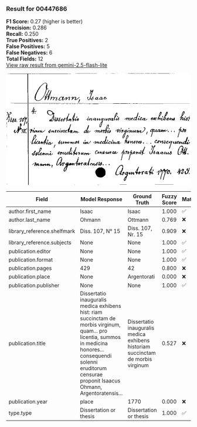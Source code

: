 ### Result for 00447686
**F1 Score:** 0.27 (higher is better)<br>**Precision:** 0.286<br>**Recall:** 0.250<br>**True Positives:** 2<br>**False Positives:** 5<br>**False Negatives:** 6<br>**Total Fields:** 12<br>[View raw result from gemini-2.5-flash-lite](https://github.com/RISE-UNIBAS/humanities_data_benchmark/blob/main/results/2025-10-01/T0208/request_T0208_00447686.json)

<img src="https://github.com/RISE-UNIBAS/humanities_data_benchmark/blob/main/benchmarks/zettelkatalog/images/00447686.jpg?raw=true" alt="00447686" width="600px">

| Field | Model Response | Ground Truth | Fuzzy Score | Match |
|-------|----------------|--------------|-------------|-------|
| author.first_name | Isaac | Isaac | 1.000 | ✅ |
| author.last_name | Ohmann | Ottmann | 0.769 | ❌ |
| library_reference.shelfmark | Diss. 107, N° 15 | Diss. 107, Nr. 15 | 0.909 | ❌ |
| library_reference.subjects | None | None | 1.000 | ✅ |
| publication.editor | None | None | 1.000 | ✅ |
| publication.format | None | None | 1.000 | ✅ |
| publication.pages | 429 | 42 | 0.800 | ❌ |
| publication.place | None | Argentorati | 0.000 | ❌ |
| publication.publisher | None | None | 1.000 | ✅ |
| publication.title | Dissertatio inauguralis medica exhibens hist: riam succinctam de morbis virginum, quam... pro licentia, summos in medicina honores... consequendi solenni eruditorum censurae proponit Isaacus Ohmann, Argentoratensis... | Dissertatio inauguralis medica exhibens historiam succinctam de morbis virginum | 0.527 | ❌ |
| publication.year | place | 1770 | 0.000 | ❌ |
| type.type | Dissertation or thesis | Dissertation or thesis | 1.000 | ✅ |
